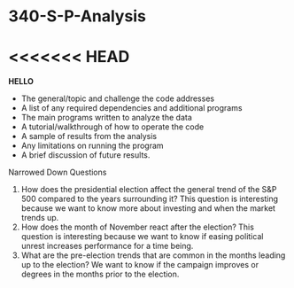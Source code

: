# 340-S-P-Analysis

<<<<<<< HEAD
=======
**HELLO**

- The general/topic and challenge the code addresses
- A list of any required dependencies and additional programs
- The main programs written to analyze the data
- A tutorial/walkthrough of how to operate the code
- A sample of results from the analysis
- Any limitations on running the program
- A brief discussion of future results.


Narrowed Down Questions
1. How does the presidential election affect the general trend of the S&P 500 compared to the years surrounding it?
    This question is interesting because we want to know more about investing and when the market trends up.
2. How does the month of November react after the election? 
    This question is interesting because we want to know if easing political unrest increases performance for a time being.
3. What are the pre-election trends that are common in the months leading up to the election?
    We want to know if the campaign improves or degrees in the months prior to the election.
